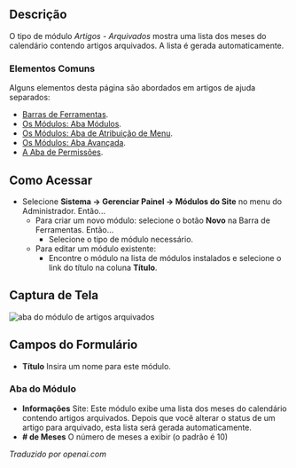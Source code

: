 <!-- Filename: Help4.x:Site_Modules:_Articles_-_Archived  / Display title: Módulos: Artigos - Arquivados -->

## Descrição

O tipo de módulo *Artigos - Arquivados* mostra uma lista dos meses do calendário contendo artigos arquivados. A lista é gerada automaticamente.

### Elementos Comuns

Alguns elementos desta página são abordados em artigos de ajuda separados:

* [Barras de Ferramentas](jdocmanual?article=help/common-elements/toolbars).
* [Os Módulos: Aba Módulos](jdocmanual?article=help/modules/modules-module-tab).
* [Os Módulos: Aba de Atribuição de Menu](jdocmanual?article=help/modules/modules-menu-assignment-tab).
* [Os Módulos: Aba Avançada](jdocmanual?article=help/modules/modules-advanced-tab).
* [A Aba de Permissões](jdocmanual?article=help/common-elements/edit-permissions).

## Como Acessar

- Selecione **Sistema → Gerenciar Painel → Módulos do Site** no menu do
  Administrador. Então...
  - Para criar um novo módulo: selecione o botão **Novo** na Barra de Ferramentas. Então...
    - Selecione o tipo de módulo necessário.
  - Para editar um módulo existente:
    - Encontre o módulo na lista de módulos instalados e selecione o
      link do título na coluna **Título**.

## Captura de Tela

![aba do módulo de artigos arquivados](../../../ptbr/images/modules-site/modules-articles-archived-module-tab.png)

## Campos do Formulário

- **Título** Insira um nome para este módulo.

### Aba do Módulo

- **Informações** Site: Este módulo exibe uma lista dos meses do calendário 
  contendo artigos arquivados. Depois que você alterar o status de um 
  artigo para arquivado, esta lista será gerada automaticamente.
- **\# de Meses** O número de meses a exibir (o padrão é 10)

*Traduzido por openai.com*


